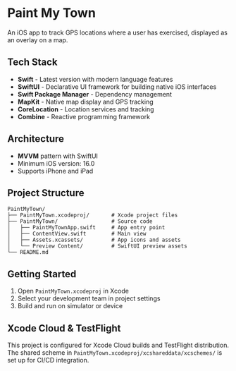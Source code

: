 # Paint My Town

An iOS app to track GPS locations where a user has exercised, displayed as an overlay on a map.

## Tech Stack

- **Swift** - Latest version with modern language features
- **SwiftUI** - Declarative UI framework for building native iOS interfaces
- **Swift Package Manager** - Dependency management
- **MapKit** - Native map display and GPS tracking
- **CoreLocation** - Location services and tracking
- **Combine** - Reactive programming framework

## Architecture

- **MVVM** pattern with SwiftUI
- Minimum iOS version: 16.0
- Supports iPhone and iPad

## Project Structure

```
PaintMyTown/
├── PaintMyTown.xcodeproj/       # Xcode project files
├── PaintMyTown/                 # Source code
│   ├── PaintMyTownApp.swift     # App entry point
│   ├── ContentView.swift        # Main view
│   ├── Assets.xcassets/         # App icons and assets
│   └── Preview Content/         # SwiftUI preview assets
└── README.md
```

## Getting Started

1. Open `PaintMyTown.xcodeproj` in Xcode
2. Select your development team in project settings
3. Build and run on simulator or device

## Xcode Cloud & TestFlight

This project is configured for Xcode Cloud builds and TestFlight distribution. The shared scheme in `PaintMyTown.xcodeproj/xcshareddata/xcschemes/` is set up for CI/CD integration. 

